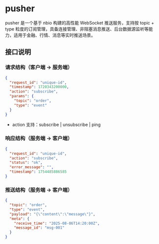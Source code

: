 # pusher


pusher 是一个基于 nbio 构建的高性能 WebSocket 推送服务，支持按 topic + type 粒度的订阅管理，具备连接管理、非阻塞消息推送、后台数据源监听等能力，适用于金融、行情、消息等实时推送场景。


## 接口说明

### 请求结构（客户端 -> 服务端）

```json
{
  "request_id": "unique-id",
  "timestamp": 1720343200000,
  "action": "subscribe",
  "params": {
    "topic": "order",
    "type": "event"
  }
}

```

- action 支持：subscribe | unsubscribe | ping

### 响应结构（服务端 -> 客户端）
    
```json
{
  "request_id": "unique-id",
  "action": "subscribe",
  "status": "ok",
  "error_message": "",
  "timestamp": 1754485886585
}
```

### 推送结构（服务端 -> 客户端）

```json
{
  "topic": "order",
  "type": "event",
  "payload": "{\"content\":\"message\"}",
  "meta": {
    "receive_time": "2025-08-06T14:20:00Z",
    "message_id": "msg-001"
  }
}

```

